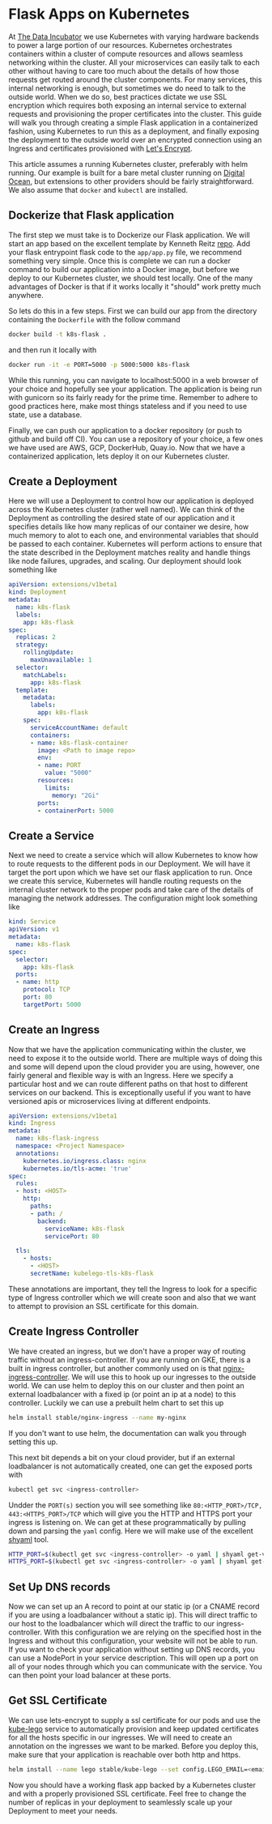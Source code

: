 # Flask Apps on Kubernetes

At [The Data Incubator](https://www.thedataincubator.com/) we use Kubernetes with varying hardware backends to power a large portion of our resources.  Kubernetes orchestrates containers within a cluster of compute resources and allows seamless networking within the cluster.  All your microservices can easily talk to each other without having to care too much about the details of how those requests get routed around the cluster components.  For many services, this internal networking is enough, but sometimes we do need to talk to the outside world.  When we do so, best practices dictate we use SSL encryption which requires both exposing an internal service to external requests and provisioning the proper certificates into the cluster.  This guide will walk you through creating a simple Flask application in a containerized fashion, using Kubernetes to run this as a deployment, and finally exposing the deployment to the outside world over an encrypted connection using an Ingress and certificates provisioned with [Let's Encrypt](https://letsencrypt.org/).  

This article assumes a running Kubernetes cluster, preferably with helm running.  Our example is built for a bare metal cluster running on [Digital Ocean](https://www.digitalocean.com), but extensions to other providers should be fairly straightforward.  We also assume that `docker` and `kubectl` are installed.

## Dockerize that Flask application

The first step we must take is to Dockerize our Flask application.  We will start an app based on the excellent template by Kenneth Reitz [repo](https://github.com/thedataincubator/flask-framework/tree/docker).  Add your flask entrypoint flask code to the `app/app.py` file, we recommend something very simple.  Once this is complete we can run a docker command to build our application into a Docker image, but before we deploy to our Kubernetes cluster, we should test locally.  One of the many advantages of Docker is that if it works locally it "should" work pretty much anywhere.

So lets do this in a few steps. First we can build our app from the directory containing the `Dockerfile` with the follow command

```bash
docker build -t k8s-flask .
```

and then run it locally with

```bash
docker run -it -e PORT=5000 -p 5000:5000 k8s-flask
```

While this running, you can navigate to localhost:5000 in a web browser of your choice and hopefully see your application.  The application is being run with gunicorn so its fairly ready for the prime time.  Remember to adhere to good practices here, make most things stateless and if you need to use state, use a database. 

Finally, we can push our application to a docker repository (or push to github and build off CI).  You can use a repository of your choice, a few ones we have used are AWS, GCP, DockerHub, Quay.io.  Now that we have a containerized application, lets deploy it on our Kubernetes cluster. 

## Create a Deployment

Here we will use a Deployment to control how our application is deployed across the Kubernetes cluster (rather well named).  We can think of the Deployment as controlling the desired state of our application and it specifies details like how many replicas of our container we desire, how much memory to alot to each one, and environmental variables that should be passed to each container.  Kubernetes will perform actions to ensure that the state described in the Deployment matches reality and handle things like node failures, upgrades, and scaling.  Our deployment should look something like 

```yaml
apiVersion: extensions/v1beta1
kind: Deployment
metadata:
  name: k8s-flask
  labels:
    app: k8s-flask
spec:
  replicas: 2
  strategy: 
    rollingUpdate:
      maxUnavailable: 1
  selector:
    matchLabels:
      app: k8s-flask
  template:
    metadata:
      labels:
        app: k8s-flask
    spec:
      serviceAccountName: default
      containers:
      - name: k8s-flask-container
        image: <Path to image repo>
        env:
        - name: PORT
          value: "5000"
        resources:
          limits:
            memory: "2Gi"
        ports:
        - containerPort: 5000
```

## Create a Service

Next we need to create a service which will allow Kubernetes to know how to route requests to the different pods in our Deployment.  We will have it target the port upon which we have set our flask application to run.  Once we create this service, Kubernetes will handle routing requests on the internal cluster network to the proper pods and take care of the details of managing the network addresses.  The configuration might look something like 

```yaml
kind: Service
apiVersion: v1
metadata:
  name: k8s-flask
spec:
  selector:
    app: k8s-flask
  ports:
  - name: http
    protocol: TCP
    port: 80
    targetPort: 5000
```


## Create an Ingress
Now that we have the application communicating within the cluster, we need to expose it to the outside world.  There are multiple ways of doing this and some will depend upon the cloud provider you are using, however, one fairly general and flexible way is with an Ingress.  Here we specify a particular host and we can route different paths on that host to different services on our backend.  This is exceptionally useful if you want to have versioned apis or microservices living at different endpoints. 

```yaml
apiVersion: extensions/v1beta1
kind: Ingress
metadata:
  name: k8s-flask-ingress
  namespace: <Project Namespace>
  annotations:
    kubernetes.io/ingress.class: nginx
    kubernetes.io/tls-acme: 'true'
spec:
  rules:
  - host: <HOST>
    http:
      paths:
      - path: /
        backend:
          serviceName: k8s-flask
          servicePort: 80

  tls:
    - hosts:
      - <HOST>
      secretName: kubelego-tls-k8s-flask
```

These annotations are important, they tell the Ingress to look for a specific type of Ingress controller which we will create soon and also that we want to attempt to provision an SSL certificate for this domain.

## Create Ingress Controller
We have created an ingress, but we don't have a proper way of routing traffic without an ingress-controller.  If you are running on GKE, there is a built in ingress controller, but another commonly used on is that [nginx-ingress-controller](https://github.com/kubernetes/ingress-nginx).  We will use this to hook up our ingresses to the outside world.  We can use helm to deploy this on our cluster and then point an external loadbalancer with a fixed ip (or point an ip at a node) to this controller.  Luckily we can use a prebuilt helm chart to set this up

```bash
helm install stable/nginx-ingress --name my-nginx
```

If you don't want to use helm, the documentation can walk you through setting this up.

This next bit depends a bit on your cloud provider, but if an external loadbalancer is not automatically created, one can get the exposed ports with

```bash
kubectl get svc <ingress-controller>
```

Undder the `PORT(s)` section you will see something like `80:<HTTP_PORT>/TCP, 443:<HTTPS_PORT>/TCP` which will give you the HTTP and HTTPS port your ingress is listening on.  We can get at these programmatically by pulling down and parsing the `yaml` config.  Here we will make use of the excellent [shyaml](https://github.com/0k/shyaml) tool.

```bash
HTTP_PORT=$(kubectl get svc <ingress-controller> -o yaml | shyaml get-value spec.ports.0.nodePort)
HTTPS_PORT=$(kubectl get svc <ingress-controller> -o yaml | shyaml get-value spec.ports.1.nodePort)
```

## Set Up DNS records
Now we can set up an A record to point at our static ip (or a CNAME record if you are using a loadbalancer without a static ip).  This will direct traffic to our host to the loadbalancer which will direct the traffic to our ingress-controller.  With this configuration we are relying on the specified host in the Ingress and without this configuration, your website will not be able to run.  If you want to check your application without setting up DNS records, you can use a NodePort in your service description.  This will open up a port on all of your nodes through which you can communicate with the service.  You can then point your load balancer at these ports.

## Get SSL Certificate
We can use lets-encrypt to supply a ssl certificate for our pods and use the [kube-lego](https://github.com/jetstack/kube-lego) service to automatically provision and keep updated certificates for all the hosts specific in our ingresses.  We will need to create an annotation on the ingresses we want to be marked.  Before you deploy this, make sure that your application is reachable over both http and https.

```bash
helm install --name lego stable/kube-lego --set config.LEGO_EMAIL=<email> --set config.LEGO_URL=https://acme-v01.api.letsencrypt.org/directory
```

Now you should have a working flask app backed by a Kubernetes cluster and with a properly provisioned SSL certificate.  Feel free to change the number of replicas in your deployment to seamlessly scale up your Deployment to meet your needs.
